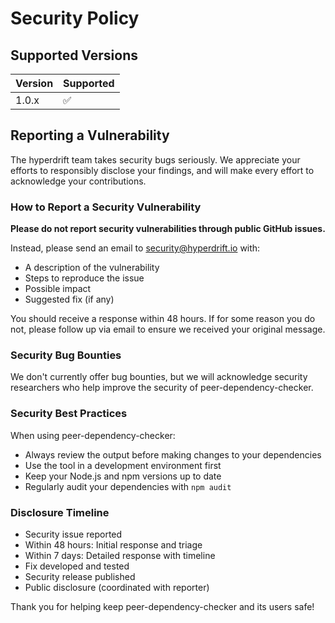 # Security Policy

## Supported Versions

| Version | Supported          |
| ------- | ------------------ |
| 1.0.x   | :white_check_mark: |

## Reporting a Vulnerability

The hyperdrift team takes security bugs seriously. We appreciate your efforts to responsibly disclose your findings, and will make every effort to acknowledge your contributions.

### How to Report a Security Vulnerability

**Please do not report security vulnerabilities through public GitHub issues.**

Instead, please send an email to security@hyperdrift.io with:

- A description of the vulnerability
- Steps to reproduce the issue
- Possible impact
- Suggested fix (if any)

You should receive a response within 48 hours. If for some reason you do not, please follow up via email to ensure we received your original message.

### Security Bug Bounties

We don't currently offer bug bounties, but we will acknowledge security researchers who help improve the security of peer-dependency-checker.

### Security Best Practices

When using peer-dependency-checker:

- Always review the output before making changes to your dependencies
- Use the tool in a development environment first
- Keep your Node.js and npm versions up to date
- Regularly audit your dependencies with `npm audit`

### Disclosure Timeline

- Security issue reported
- Within 48 hours: Initial response and triage
- Within 7 days: Detailed response with timeline
- Fix developed and tested
- Security release published
- Public disclosure (coordinated with reporter)

Thank you for helping keep peer-dependency-checker and its users safe! 
